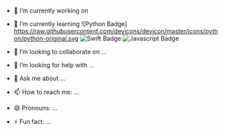 
- 🔭 I’m currently working on 
- 🌱 I’m currently learning
![Python Badge] https://raw.githubusercontent.com/devicons/devicon/master/icons/python/python-original.svg
![Swift Badge](https://img.shields.io/badge/Swift-FA7343?style=for-the-badge&logo=swift&logoColor=white)
![Javascript Badge](https://img.shields.io/badge/JavaScript-F7DF1E?style=for-the-badge&logo=javascript&logoColor=black) 

- 👯 I’m looking to collaborate on ...
- 🤔 I’m looking for help with ...
- 💬 Ask me about ...
- 📫 How to reach me: ...
- 😄 Pronouns: ...
- ⚡ Fun fact: ...

